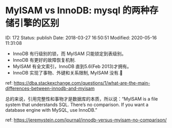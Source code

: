 # MyISAM vs InnoDB: mysql 的两种存储引擎的区别


ID: 172
Status: publish
Date: 2018-03-27 16:50:51
Modified: 2020-05-16 11:31:08


* InnoDB 有行级别的锁，而 MyISAM 只能锁定到表级别。
* InnoDB 有更好的故障恢复机制.
* MyISAM 有全文索引，InnoDB 直到5.6(Feb 2013)才拥有。
* InnoDB 实现了事物、外键和关系限制, MyISAM 没有.

ref: https://dba.stackexchange.com/questions/1/what-are-the-main-differences-between-innodb-and-myisam

总的来说，引用完整性和事物才是数据库的本质，所以说：“MyISAM is a file system that understands SQL. There’s no comparison. If you want a database engine with MySQL, use InnoDB.”

ref: https://jeremystein.com/journal/innodb-versus-myisam-no-comparison/